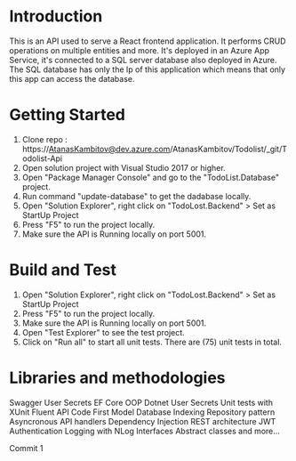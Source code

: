 # Introduction 
This is an API used to serve a React frontend application. It performs CRUD operations on multiple entities and more. It's deployed in an Azure App Service, it's connected to a SQL server database also deployed in Azure. The SQL database has only the Ip of this application which means that only this app can access the database.

# Getting Started
1. Clone repo : https://AtanasKambitov@dev.azure.com/AtanasKambitov/Todolist/_git/Todolist-Api
2. Open solution project with Visual Studio 2017 or higher.
3. Open "Package Manager Console" and go to the "TodoList.Database" project.
4. Run command "update-database" to get the dadabase locally.
5. Open "Solution Explorer", right click on "TodoLost.Backend" > Set as StartUp Project
6. Press "F5" to run the project locally.
7. Make sure the API is Running locally on port 5001.

# Build and Test
1. Open "Solution Explorer", right click on "TodoLost.Backend" > Set as StartUp Project
2. Press "F5" to run the project locally.
3. Make sure the API is Running locally on port 5001.
4. Open "Test Explorer" to see the test project.
5. Click on "Run all" to start all unit tests. There are (75) unit tests in total.

# Libraries and methodologies
Swagger
User Secrets
EF Core
OOP
Dotnet User Secrets
Unit tests with XUnit
Fluent API
Code First Model
Database Indexing
Repository pattern
Asyncronous API handlers
Dependency Injection
REST architecture
JWT Authentication
Logging with NLog
Interfaces
Abstract classes
and more...

Commit 1
